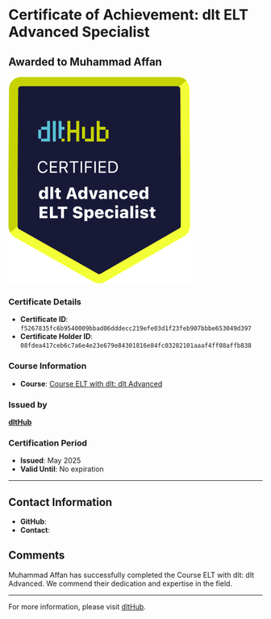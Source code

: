 
# Certificate of Achievement: dlt ELT Advanced Specialist

## Awarded to **Muhammad Affan**

![Course Image](../badges/advanced_etl_specialist.png)

### Certificate Details
- **Certificate ID**: `f5267835fc6b9540009bbad06dddecc219efe03d1f23feb907bbbe653049d397`
- **Certificate Holder ID**: `08fdea417ceb6c7a6e4e23e679e84301816e84fc03282101aaaf4ff08affb838`

### Course Information
- **Course**: [Course ELT with dlt: dlt Advanced](https://github.com/dlt-hub/dlthub-education/tree/main/courses/dlt_advanced_2025)

### Issued by
[**dltHub**](https://dlthub.com/) 

### Certification Period
- **Issued**: May 2025
- **Valid Until**: No expiration

---

## Contact Information
- **GitHub**: 
- **Contact**: 

## Comments
Muhammad Affan has successfully completed the Course ELT with dlt: dlt Advanced. We commend their dedication and expertise in the field.

---

For more information, please visit [dltHub](https://dlthub.com/).
    